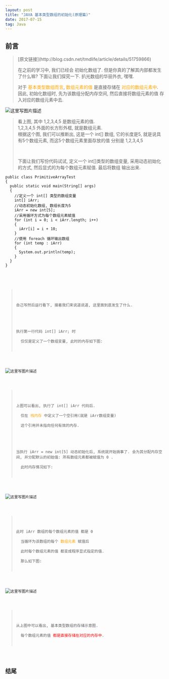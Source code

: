 ```yaml
---
layout: post
title: "JAVA 基本类型数组的初始化(原理篇)"
date: 2017-07-15   
tag: Java 
---
```


<div class="markdown_views">

<h2 id="前言"><a name="t1"></a><a target="_blank"></a>前言</h2>

<blockquote>
<p>[原文链接](http://blog.csdn.net/tmdlife/article/details/51759866)</p>
  <p>在之前的学习中, 我们已经会 初始化数组了. 但是你真的了解其内部都发生了什么嘛? 下面让我们探究一下. 扒光数组的华丽外衣, 嘿嘿.</p>

  <p>对于 <font color="orange">基本类型数组而言</font>, <font color="orange">数组元素的值</font> 是直接存储在 <font color="orange">对应的数组元素中</font>. <br>
  因此, 初始化数组时, 先为该数组分配内存空间, 然后直接将数组元素的值 存入对应的数组元素中去.</p>
</blockquote>

<p><img src="http://img.blog.csdn.net/20160625200846354" alt="这里写图片描述" title=""></p>

<blockquote>
  <p>看上图, 其中 1,2,3,4,5 是数组元素的值. <br>
  1,2,3,4,5 外面的长方形外框, 就是数组元素. <br>
  根据这个图, 我们可以推断出, 这是一个 int[] 数组, 它的长度是5, 就是说具有5个数组元素, 而这5个数组元素里面存放的值 分别是 1,2,3,4,5</p>

<p>   </p>

  <p>下面让我们写份代码试试, 定义一个 int[]类型的数组变量, 采用动态初始化的方式, 然后显式的为每个数组元素赋值. 最后将数组 输出出来.</p>
</blockquote>

<pre class="prettyprint"><code class="language-java hljs  has-numbering hljs"><span class="hljs-keyword"><span class="hljs-keyword">public</span></span> <span class="hljs-class"><span class="hljs-keyword"><span class="hljs-class"><span class="hljs-keyword">class</span></span></span><span class="hljs-class"> </span><span class="hljs-title"><span class="hljs-class"><span class="hljs-title">PrimitiveArrayTest</span></span></span><span class="hljs-class">
{</span></span>
  <span class="hljs-keyword"><span class="hljs-keyword">public</span></span> <span class="hljs-keyword"><span class="hljs-keyword">static</span></span> <span class="hljs-keyword"><span class="hljs-keyword">void</span></span> <span class="hljs-title"><span class="hljs-title">main</span></span>(String[] args)
  {
    <span class="hljs-comment"><span class="hljs-comment">//定义一个 int[] 类型的数组变量</span></span>
    <span class="hljs-keyword"><span class="hljs-keyword">int</span></span>[] iArr;
    <span class="hljs-comment"><span class="hljs-comment">//动态初始化数组, 数组长度为5</span></span>
    iArr = <span class="hljs-keyword"><span class="hljs-keyword">new</span></span> <span class="hljs-keyword"><span class="hljs-keyword">int</span></span>[<span class="hljs-number"><span class="hljs-number">5</span></span>];
    <span class="hljs-comment"><span class="hljs-comment">//采用循环方式为每个数组元素赋值</span></span>
    <span class="hljs-keyword"><span class="hljs-keyword">for</span></span> (<span class="hljs-keyword"><span class="hljs-keyword">int</span></span> i = <span class="hljs-number"><span class="hljs-number">0</span></span>; i &lt; iArr.length; i++)
    {
      iArr[i] = i + <span class="hljs-number"><span class="hljs-number">10</span></span>;
    }
    <span class="hljs-comment"><span class="hljs-comment">//使用 foreach 循环输出数组</span></span>
    <span class="hljs-keyword"><span class="hljs-keyword">for</span></span> (<span class="hljs-keyword"><span class="hljs-keyword">int</span></span> temp : iArr)
    {
      System.out.println(temp);
    }
  }
}

</pre>

<blockquote>
  <p>自己写然后运行看下, 接着我们来说道说道, 这里面到底发生了什么.</p>

  <p>执行第一行代码 int[] iArr; 时 <br>
  仅仅是定义了一个数组变量, 此时的内存如下图:</p>
</blockquote>

<p><img src="http://img.blog.csdn.net/20160625220602465" alt="这里写图片描述" title=""></p>

<blockquote>
  <p>上图可以看出, 执行了 int[] iArr 代码后. <br>
  仅在 <font color="orange">栈内存</font> 中定义了一个空引用(就是 iArr数组变量) <br>
  这个引用并未指向任何有效的内存.</p>

  <p>当执行 iArr = new int[5] 动态初始化后, 系统就开始搞事了. 会为其分配内存空间, 并分配默认的初始值: 所有数组元素都被赋值为 0 . <br>
  此时内存情况如下:</p>
</blockquote>

<p><img src="http://img.blog.csdn.net/20160625221557734" alt="这里写图片描述" title=""></p>

<blockquote>
  <p>此时 iArr 数组的每个数组元素的值 都是 0  <br>
  当循环为该数组的每个 <font color="orange">数组元素</font> 赋值后 <br>
  此时每个数组元素的值 都变成程序显式指定的值. <br>
  那么如下图:</p>
</blockquote>

<p><img src="http://img.blog.csdn.net/20160625221821394" alt="这里写图片描述" title=""></p>

<blockquote>
  <p>从上图中可以看出, 基本类型数组的存储示意图. <br>
  每个数组元素的值 <font color="red">都是直接存储在对应的内存中</font>.</p>
</blockquote>

<h2 id="结尾"><a name="t2"></a><a target="_blank"></a>结尾</h2>

<p></p><p> <br>
</p>                            </div>